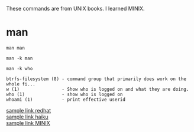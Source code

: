 These commands are from UNIX books.  I learned MINIX.

# man 
```
man man
```
```
man -k man
```
```
man -k who

btrfs-filesystem (8) - command group that primarily does work on the whole fi...
w (1)                - Show who is logged on and what they are doing.
who (1)              - show who is logged on
whoami (1)           - print effective userid
```

[sample link redhat](https://www.redhat.com/en)\
[sample link haiku](https://www.haiku-os.org/)\
[sample link MINIX](https://minix3.org/)
